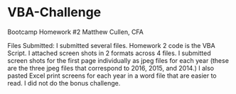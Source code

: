 # VBA-Challenge
Bootcamp Homework #2
Matthew Cullen, CFA

Files Submitted:
I submitted several files.  Homework 2 code is the VBA Script.  I attached screen shots in 2 formats across 4 files.  I submitted screen shots for the first page individually as jpeg files for each year (these are the three jpeg files that correspond to 2016, 2015, and 2014.)  I also pasted Excel print screens for each year in a word file that are easier to read.  I did not do the bonus challenge.


